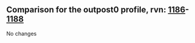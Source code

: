## Comparison for the outpost0 profile, rvn: [1186](https://github.com/PRO100KatYT/FortniteProfileRevisions/tree/main/profiles/outpost0/1186%20outpost0.json)-[1188](https://github.com/PRO100KatYT/FortniteProfileRevisions/tree/main/profiles/outpost0/1188%20outpost0.json)

No changes
